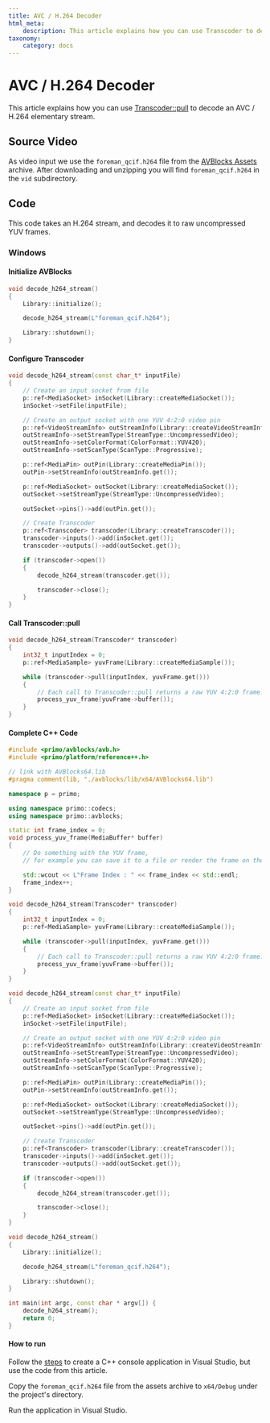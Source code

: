 ```yaml
---
title: AVC / H.264 Decoder
html_meta:
    description: This article explains how you can use Transcoder to decode an AVC / H.264 elementary stream.
taxonomy:
    category: docs
---
```


# AVC / H.264 Decoder

This article explains how you can use [Transcoder::pull](https://doc.avblocks.com/core/latest/classprimo_1_1avblocks_1_1_transcoder.html#a8b54e4ba7db4474b0288ff57c12d538e) to decode an AVC / H.264 elementary stream.

## Source Video

As video input we use the `foreman_qcif.h264` file from the [AVBlocks Assets](https://github.com/avblocks/avblocks-assets/releases) archive. After downloading and unzipping you will find `foreman_qcif.h264` in the `vid` subdirectory.

## Code

This code takes an H.264 stream, and decodes it to raw uncompressed YUV frames.

### Windows

#### Initialize AVBlocks

``` cpp
void decode_h264_stream()
{
    Library::initialize();

    decode_h264_stream(L"foreman_qcif.h264");

    Library::shutdown();
}
```

#### Configure Transcoder

``` cpp
void decode_h264_stream(const char_t* inputFile) 
{
    // Create an input socket from file
    p::ref<MediaSocket> inSocket(Library::createMediaSocket());
    inSocket->setFile(inputFile);

    // Create an output socket with one YUV 4:2:0 video pin
    p::ref<VideoStreamInfo> outStreamInfo(Library::createVideoStreamInfo());
    outStreamInfo->setStreamType(StreamType::UncompressedVideo);
    outStreamInfo->setColorFormat(ColorFormat::YUV420);
    outStreamInfo->setScanType(ScanType::Progressive);

    p::ref<MediaPin> outPin(Library::createMediaPin());
    outPin->setStreamInfo(outStreamInfo.get());

    p::ref<MediaSocket> outSocket(Library::createMediaSocket());
    outSocket->setStreamType(StreamType::UncompressedVideo);

    outSocket->pins()->add(outPin.get());

    // Create Transcoder
    p::ref<Transcoder> transcoder(Library::createTranscoder());
    transcoder->inputs()->add(inSocket.get());
    transcoder->outputs()->add(outSocket.get());

    if (transcoder->open())
    {
        decode_h264_stream(transcoder.get());

        transcoder->close();
    }
}
```

#### Call Transcoder::pull

``` cpp
void decode_h264_stream(Transcoder* transcoder)
{
    int32_t inputIndex = 0;
    p::ref<MediaSample> yuvFrame(Library::createMediaSample());

    while (transcoder->pull(inputIndex, yuvFrame.get()))
    {
        // Each call to Transcoder::pull returns a raw YUV 4:2:0 frame. 
        process_yuv_frame(yuvFrame->buffer());
    }
}
```

#### Complete C++ Code

``` cpp
#include <primo/avblocks/avb.h>
#include <primo/platform/reference++.h>

// link with AVBlocks64.lib
#pragma comment(lib, "./avblocks/lib/x64/AVBlocks64.lib")

namespace p = primo;

using namespace primo::codecs;
using namespace primo::avblocks;

static int frame_index = 0;
void process_yuv_frame(MediaBuffer* buffer)
{
    // Do something with the YUV frame, 
    // for example you can save it to a file or render the frame on the screen

    std::wcout << L"Frame Index : " << frame_index << std::endl;
    frame_index++;
}

void decode_h264_stream(Transcoder* transcoder)
{
    int32_t inputIndex = 0;
    p::ref<MediaSample> yuvFrame(Library::createMediaSample());

    while (transcoder->pull(inputIndex, yuvFrame.get()))
    {
        // Each call to Transcoder::pull returns a raw YUV 4:2:0 frame. 
        process_yuv_frame(yuvFrame->buffer());
    }
}

void decode_h264_stream(const char_t* inputFile) 
{
    // Create an input socket from file
    p::ref<MediaSocket> inSocket(Library::createMediaSocket());
    inSocket->setFile(inputFile);

    // Create an output socket with one YUV 4:2:0 video pin
    p::ref<VideoStreamInfo> outStreamInfo(Library::createVideoStreamInfo());
    outStreamInfo->setStreamType(StreamType::UncompressedVideo);
    outStreamInfo->setColorFormat(ColorFormat::YUV420);
    outStreamInfo->setScanType(ScanType::Progressive);

    p::ref<MediaPin> outPin(Library::createMediaPin());
    outPin->setStreamInfo(outStreamInfo.get());

    p::ref<MediaSocket> outSocket(Library::createMediaSocket());
    outSocket->setStreamType(StreamType::UncompressedVideo);

    outSocket->pins()->add(outPin.get());

    // Create Transcoder
    p::ref<Transcoder> transcoder(Library::createTranscoder());
    transcoder->inputs()->add(inSocket.get());
    transcoder->outputs()->add(outSocket.get());

    if (transcoder->open())
    {
        decode_h264_stream(transcoder.get());

        transcoder->close();
    }
}

void decode_h264_stream()
{
    Library::initialize();

    decode_h264_stream(L"foreman_qcif.h264");

    Library::shutdown();
}

int main(int argc, const char * argv[]) {
    decode_h264_stream();
    return 0;
}
```

#### How to run

Follow the [steps](../getting-started-windows/create-a-c-plus-console-app-in-visual-studio) to create a C++ console application in Visual Studio, but use the code from this article. 

Copy the `foreman_qcif.h264` file from the assets archive to `x64/Debug` under the project's directory.

Run the application in Visual Studio. 
